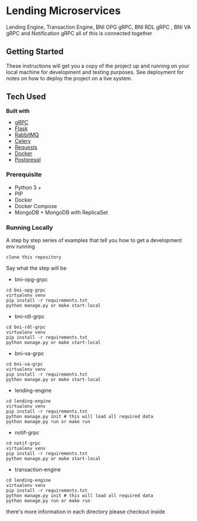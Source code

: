 # Lending Microservices

Lending Engine, Transaction Engine, BNI OPG gRPC, BNI RDL gRPC , BNI VA gRPC and Notification gRPC
all of this is connected together

## Getting Started

These instructions will get you a copy of the project up and running on your local machine for development and testing purposes. See deployment for notes on how to deploy the project on a live system.

## Tech Used
<b>Built with</b>
- [gRPC](http://flask.pocoo.org)
- [Flask](http://flask.pocoo.org)
- [RabbitMQ](http://flask.pocoo.org)
- [Celery](http://flask.pocoo.org)
- [Requests](http://flask.pocoo.org)
- [Docker](https://www.docker.com)
- [Postgresql](https://www.postgresql.org)

### Prerequisite

* Python 3 +
* PIP 
* Docker
* Docker Compose
* MongoDB + MongoDB with ReplicaSet

### Running Locally

A step by step series of examples that tell you how to get a development env running
```
clone this repository
```

Say what the step will be

* bni-opg-grpc
```
cd bni-opg-grpc
virtualenv venv
pip install -r requirements.txt
python manage.py or make start-local
```

* bni-rdl-grpc
```
cd bni-rdl-grpc
virtualenv venv
pip install -r requirements.txt
python manage.py or make start-local
```

* bni-va-grpc
```
cd bni-va-grpc
virtualenv venv
pip install -r requirements.txt
python manage.py or make start-local
```

* lending-engine
```
cd lending-engine
virtualenv venv
pip install -r requirements.txt
python manage.py init # this will load all required data
python manage.py run or make run
```

* notif-grpc
```
cd notif-grpc
virtualenv venv
pip install -r requirements.txt
python manage.py or make start-local
```

* transaction-engine
```
cd lending-engine
virtualenv venv
pip install -r requirements.txt
python manage.py init # this will load all required data
python manage.py run or make run
```

there's more information in each directory please checkout inside
